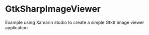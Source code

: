 GtkSharpImageViewer
===================

Example using Xamarin studio to create a simple Gtk# image viewer application
